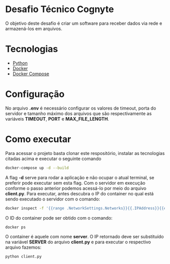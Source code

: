 # Desafio Técnico Cognyte

O objetivo deste desafio é criar um software para receber dados via rede e armazená-los em arquivos.

# Tecnologias
- [Python](https://www.python.org/)
- [Docker](https://www.docker.com/)
- [Docker Compose](https://docs.docker.com/compose/)

# Configuração
No arquivo __.env__ é necessário configurar os valores de timeout, porta do servidor e tamanho máximo dos arquivos que são respectivamente as variáveis __TIMEOUT__, __PORT__ e __MAX_FILE_LENGTH__.

# Como executar
Para acessar o projeto basta clonar este respositório, instalar as tecnologias citadas acima e executar o seguinte comando
```bash
docker-compose up -d --build
```
A flag __-d__ serve para rodar a aplicação e não ocupar o atual terminal, se preferir pode executar sem esta flag.
Com o servidor em execução conforme o passo anterior podemos acessá-lo por meio do arquivo __client.py__. Para executar, antes descubra o IP do container no qual está sendo executado o servidor com o comando:
```bash
docker inspect -f '{{range .NetworkSettings.Networks}}{{.IPAddress}}{{end}}' <id_container>
```
O ID do container pode ser obtido com o comando:
```
docker ps
```
O container é aquele com nome __server__. O IP retornado deve ser substituído na variável __SERVER__ do arquivo __client.py__ e para executar o respectivo arquivo fazemos:
```bash
python client.py
```